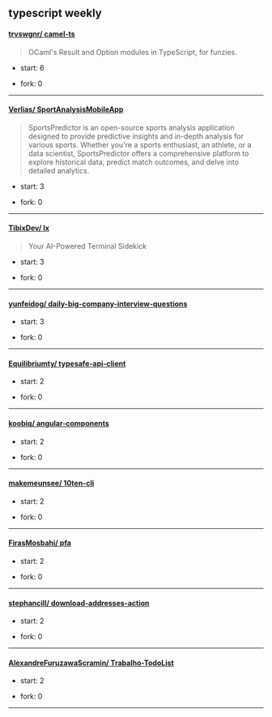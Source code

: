 ## typescript weekly

#### [trvswgnr/ camel-ts](https://github.com/trvswgnr/camel-ts)
>  OCaml's Result and Option modules in TypeScript, for funzies.
+ start: 6
+ fork: 0
---
#### [Verlias/ SportAnalysisMobileApp](https://github.com/Verlias/SportAnalysisMobileApp)
>  SportsPredictor is an open-source sports analysis application designed to provide predictive insights and in-depth analysis for various sports. Whether you're a sports enthusiast, an athlete, or a data scientist, SportsPredictor offers a comprehensive platform to explore historical data, predict match outcomes, and delve into detailed analytics.
+ start: 3
+ fork: 0
---
#### [TibixDev/ lx](https://github.com/TibixDev/lx)
>  Your AI-Powered Terminal Sidekick
+ start: 3
+ fork: 0
---
#### [yunfeidog/ daily-big-company-interview-questions](https://github.com/yunfeidog/daily-big-company-interview-questions)
>  
+ start: 3
+ fork: 0
---
#### [Equilibriumty/ typesafe-api-client](https://github.com/Equilibriumty/typesafe-api-client)
>  
+ start: 2
+ fork: 0
---
#### [koobiq/ angular-components](https://github.com/koobiq/angular-components)
>  
+ start: 2
+ fork: 0
---
#### [makemeunsee/ 10ten-cli](https://github.com/makemeunsee/10ten-cli)
>  
+ start: 2
+ fork: 0
---
#### [FirasMosbahi/ pfa](https://github.com/FirasMosbahi/pfa)
>  
+ start: 2
+ fork: 0
---
#### [stephancill/ download-addresses-action](https://github.com/stephancill/download-addresses-action)
>  
+ start: 2
+ fork: 0
---
#### [AlexandreFuruzawaScramin/ Trabalho-TodoList](https://github.com/AlexandreFuruzawaScramin/Trabalho-TodoList)
>  
+ start: 2
+ fork: 0
---